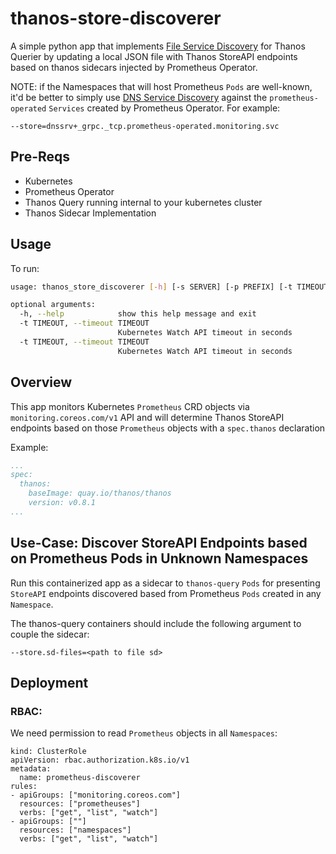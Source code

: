 # thanos-store-discoverer

A simple python app that implements [File Service Discovery](https://thanos.io/tip/thanos/service-discovery.md/#file-service-discovery) for Thanos Querier by updating a local JSON file with Thanos StoreAPI endpoints based on thanos sidecars injected by Prometheus Operator.

NOTE: if the Namespaces that will host Prometheus `Pods` are well-known, it'd be better to simply use [DNS Service Discovery](https://thanos.io/tip/thanos/service-discovery.md/#dns-service-discovery) against the `prometheus-operated` `Services` created by Prometheus Operator. For example:

```
--store=dnssrv+_grpc._tcp.prometheus-operated.monitoring.svc
```

## Pre-Reqs

- Kubernetes
- Prometheus Operator
- Thanos Query running internal to your kubernetes cluster
- Thanos Sidecar Implementation

## Usage

To run:

```bash
usage: thanos_store_discoverer [-h] [-s SERVER] [-p PREFIX] [-t TIMEOUT]

optional arguments:
  -h, --help            show this help message and exit
  -t TIMEOUT, --timeout TIMEOUT
                        Kubernetes Watch API timeout in seconds
  -t TIMEOUT, --timeout TIMEOUT
                        Kubernetes Watch API timeout in seconds
```

## Overview

This app monitors Kubernetes `Prometheus` CRD objects via `monitoring.coreos.com/v1` API and will determine Thanos StoreAPI endpoints based on those `Prometheus` objects with a `spec.thanos` declaration

Example:

```yaml
...
spec:
  thanos:
    baseImage: quay.io/thanos/thanos
    version: v0.8.1
...
```

## Use-Case: Discover StoreAPI Endpoints based on Prometheus Pods in Unknown Namespaces

Run this containerized app as a sidecar to `thanos-query` `Pods` for presenting `StoreAPI` endpoints discovered based from Prometheus `Pods` created in any `Namespace`. 

The thanos-query containers should include the following argument to couple the sidecar:

```
--store.sd-files=<path to file sd>
```

## Deployment

### RBAC:

We need permission to read `Prometheus` objects in all `Namespaces`:

```
kind: ClusterRole
apiVersion: rbac.authorization.k8s.io/v1
metadata:
  name: prometheus-discoverer
rules:
- apiGroups: ["monitoring.coreos.com"]
  resources: ["prometheuses"]
  verbs: ["get", "list", "watch"]
- apiGroups: [""]
  resources: ["namespaces"]
  verbs: ["get", "list", "watch"]
```

